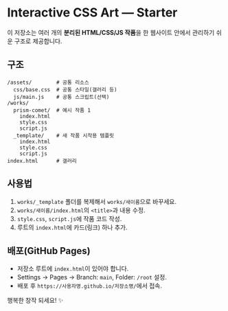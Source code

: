 
# Interactive CSS Art — Starter

이 저장소는 여러 개의 **분리된 HTML/CSS/JS 작품**을 한 웹사이트 안에서 관리하기 쉬운 구조로 제공합니다.

## 구조
```
/assets/        # 공통 리소스
  css/base.css  # 공통 스타일(갤러리 등)
  js/main.js    # 공통 스크립트(선택)
/works/
  prism-comet/  # 예시 작품 1
    index.html
    style.css
    script.js
  _template/    # 새 작품 시작용 템플릿
    index.html
    style.css
    script.js
index.html      # 갤러리
```

## 사용법
1. `works/_template` 폴더를 복제해서 `works/새이름`으로 바꾸세요.
2. `works/새이름/index.html`의 `<title>`과 내용 수정.
3. `style.css`, `script.js`에 작품 코드 작성.
4. 루트의 `index.html`에 카드(링크) 하나 추가.

## 배포(GitHub Pages)
- 저장소 루트에 `index.html`이 있어야 합니다.
- Settings → Pages → Branch: `main`, Folder: `/root` 설정.
- 배포 후 `https://사용자명.github.io/저장소명/`에서 접속.

행복한 창작 되세요! ✨
